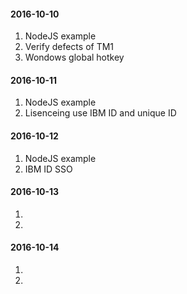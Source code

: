 #### 2016-10-10
1. NodeJS example
2. Verify defects of TM1
3. Wondows global hotkey

#### 2016-10-11
1. NodeJS example
2. Lisenceing use IBM ID and unique ID

#### 2016-10-12
1. NodeJS example 
2. IBM ID SSO

#### 2016-10-13
1. 
2. 

#### 2016-10-14
1.  
2.  

